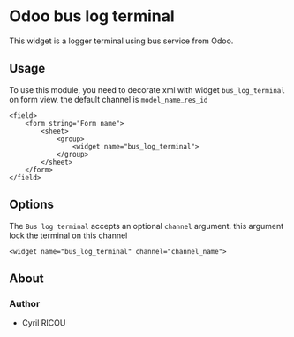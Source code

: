 
# Odoo bus log terminal

This widget is a logger terminal using bus service from Odoo.

## Usage

To use this module, you need to decorate xml with widget ``bus_log_terminal`` on form view, the default channel is ``model_name``_``res_id``

    <field>
        <form string="Form name">
            <sheet>
                <group>
                    <widget name="bus_log_terminal">
                </group>
            </sheet>
        </form>
    </field>

## Options

The ``Bus log terminal`` accepts an optional ``channel`` argument. this argument lock the terminal on this channel

    <widget name="bus_log_terminal" channel="channel_name">

## About
### Author

* Cyril RICOU
